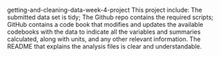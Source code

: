  getting-and-cleaning-data-week-4-project
This project include: The submitted data set is tidy; The Github repo contains the required scripts;  GitHub contains a code book that modifies and updates the available codebooks with the data to indicate all the variables and summaries calculated, along with units, and any other relevant information.  The README that explains the analysis files is clear and understandable.  
